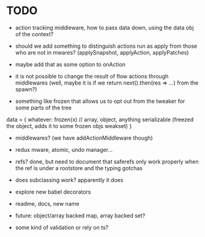 # TODO

- action tracking middleware, how to pass data down, using the data obj of the context?

- should we add something to distinguish actions run as apply from those who are not in mwares? (applySnapshot, applyAction, applyPatches)
- maybe add that as some option to onAction

- it is not possible to change the result of flow actions through middlewares (well, maybe it is if we return next().then(res => ...) from the spawn?)

- something like frozen that allows us to opt out from the tweaker for some parts of the tree

data = {
  whatever: frozen(x) // array, object, anything serializable (freezed the object, adds it to some frozen objs weakset)
}

- middlewares? (we have addActionMiddleware though)
- redux mware, atomic, undo manager...

- refs? done, but need to document that saferefs only work properly when the ref is under a rootstore and the typing gotchas

- does subclassing work? apparently it does

- explore new babel decorators

- readme, docs, new name

- future: object/array backed map, array backed set?
- some kind of validation or rely on ts?
